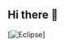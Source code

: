 ## Hi there 👋

[![Eclipse](https://img.shields.io/badge/Eclipse-2C2255?style=for-the-badge&logo=eclipse&logoColor=white)]
